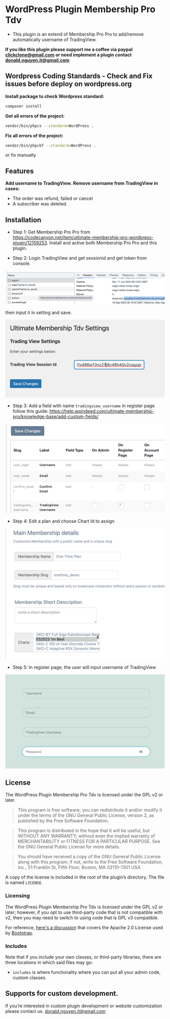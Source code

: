 # WordPress Plugin Membership Pro Tdv 
* This plugin is an extend of Membership Pro Pro to add/remove automatically username of TradingView.

**If you like this plugin please support me a coffee via paypal clickclone@gmail.com or need implement a plugin contact donald.nguyen.it@gmail.com**

## Wordpress Coding Standards - Check and Fix issues before deploy on wordpress.org

**Install package to check Wordpress standard:**

```sh
composer install
```

**Get all errors of the project:**

```sh
vendor/bin/phpcs --standard=WordPress .
```

**Fix all errors of the project:**

```sh
vendor/bin/phpcbf --standard=WordPress .
```

or fix manually

## Features
**Add username to TradingView.**
**Remove username from TradingView in cases:**
* The order was refund, failed or cancel
* A subscriber was deleted.


## Installation

* Step 1: Get Membership Pro Pro from https://codecanyon.net/item/ultimate-membership-pro-wordpress-plugin/12159253. Install and active both Membership Pro Pro and this plugin.

* Step 2: Login TradingView and get sessionid and get token from console.

![Alt text](https://github.com/dearvn/membership-pro-tdv/raw/main/sessionid.png?raw=true "Token")


 then input it in setting and save.

![Alt text](https://github.com/dearvn/membership-pro-tdv/raw/main/setting_token.png?raw=true "Setting")


* Step 3: Add a field with name `tradingview_username` in register page follow this guide: https://help.wpindeed.com/ultimate-membership-pro/knowledge-base/add-custom-fields/


![Alt text](https://github.com/dearvn/membership-pro-tdv/raw/main/custom_field.png?raw=true "Custom field")

* Step 4: Edit a plan and choose Chart Id to assign

![Alt text](https://github.com/dearvn/membership-pro-tdv/raw/main/plan.png?raw=true "Plan")

* Step 5: In register page, the user will input username of TradingView

![Alt text](https://github.com/dearvn/membership-pro-tdv/raw/main/register.png?raw=true "Register")


## License

The WordPress Plugin Membership Pro Tdv is licensed under the GPL v2 or later.

> This program is free software; you can redistribute it and/or modify it under the terms of the GNU General Public License, version 2, as published by the Free Software Foundation.

> This program is distributed in the hope that it will be useful, but WITHOUT ANY WARRANTY; without even the implied warranty of MERCHANTABILITY or FITNESS FOR A PARTICULAR PURPOSE. See the GNU General Public License for more details.

> You should have received a copy of the GNU General Public License along with this program; if not, write to the Free Software Foundation, Inc., 51 Franklin St, Fifth Floor, Boston, MA 02110-1301 USA

A copy of the license is included in the root of the plugin’s directory. The file is named `LICENSE`.


### Licensing

The WordPress Plugin Membership Pro Tdv is licensed under the GPL v2 or later; however, if you opt to use third-party code that is not compatible with v2, then you may need to switch to using code that is GPL v3 compatible.

For reference, [here's a discussion](http://make.wordpress.org/themes/2013/03/04/licensing-note-apache-and-gpl/) that covers the Apache 2.0 License used by [Bootstrap](http://twitter.github.io/bootstrap/).

### Includes

Note that if you include your own classes, or third-party libraries, there are three locations in which said files may go:

* `includes` is where functionality where you can put all your admin code, custom classes.

## Supports for custom development.

If you’re interested in custom plugin development or website customization please contact us. donald.nguyen.it@gmail.com
